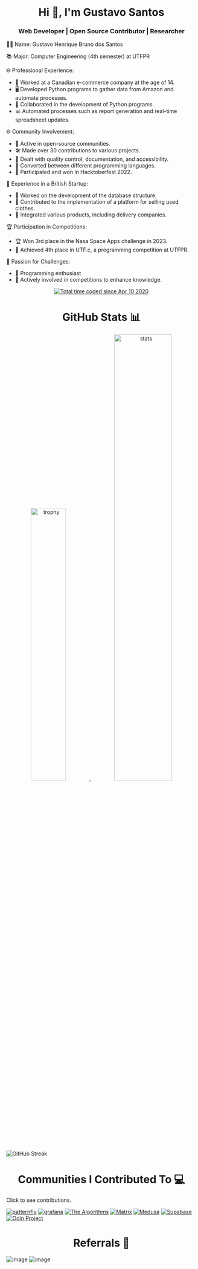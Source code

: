  <h1 align="center">Hi 👋, I'm Gustavo Santos</h1>
 <h3 align="center">Web Developer | Open Source Contributor | Researcher </h3>
 

👨‍💻 Name: Gustavo Henrique Bruno dos Santos

📚 Major: Computer Engineering (4th semester) at UTFPR

🌐 Professional Experience:
- 🛒 Worked at a Canadian e-commerce company at the age of 14.
- 🖥 Developed Python programs to gather data from Amazon and automate processes.
- 🤝 Collaborated in the development of Python programs.
- 📊 Automated processes such as report generation and real-time spreadsheet updates.

🌐 Community Involvement:
- 👥 Active in open-source communities.
- 🛠 Made over 30 contributions to various projects.
- 📝 Dealt with quality control, documentation, and accessibility.
- 🔄 Converted between different programming languages.
- 🎉 Participated and won in Hacktoberfest 2022.

🚀 Experience in a British Startup:
- 💼 Worked on the development of the database structure.
- 🛒 Contributed to the implementation of a platform for selling used clothes.
- 🤝 Integrated various products, including delivery companies.

🏆 Participation in Competitions:
- 🏆 Won 3rd place in the Nasa Space Apps challenge in 2023.
- 🥉 Achieved 4th place in UTF.c, a programming competition at UTFPR.

🎯 Passion for Challenges:
- 🤖 Programming enthusiast
- 🏅 Actively involved in competitions to enhance knowledge.

<p align="center">
 <a href="https://wakatime.com/@7c6c344e-602b-411d-b3e5-d76f87ecb2f4"><img src="https://wakatime.com/badge/user/7c6c344e-602b-411d-b3e5-d76f87ecb2f4.svg" alt="Total time coded since Apr 10 2020" /></a>
</p>

<h1 align="center">GitHub Stats 📊</h1>

<div align="center">
    <a href="https://github.com/ryo-ma/github-profile-trophy">
        <img width="43%" alt="trophy" src="https://github-profile-trophy.vercel.app/?username=gefgu&theme=discord&row=2&column=4"/>
    </a>
    <a href="https://github.com/anuraghazra/github-readme-stats">
        <img width="55%" alt="stats" src="https://github-readme-stats.vercel.app/api?username=gefgu&show_icons=true&count_private=true&include_all_commits=true&theme=algolia"/>
    </a>
 
</div>

![GitHub Streak](https://streak-stats.demolab.com?user=gefgu&theme=dark&hide_border=true)

<h1 align="center">Communities I Contributed To 💻</h1>
<p>Click to see contributions.</p>


<a align="center" href="https://github.com/patternfly/patternfly-react/pulls?q=is%3Apr+author%3Agefgu+is%3Aclosed">![patternfly](https://user-images.githubusercontent.com/53129852/214557679-718c05ed-1c94-4622-ae5e-f1a14ff14e65.png)</a>
<a align="center" href="https://github.com/grafana/grafana/pulls?q=is%3Apr+is%3Aclosed+author%3Agefgu">![grafana](https://user-images.githubusercontent.com/53129852/214550859-7d52c04b-0a37-4871-a609-03dc13f2dd80.png)</a>
<a align="center" href="https://github.com/TheAlgorithms/TypeScript/pulls?q=is%3Apr+is%3Aclosed+author%3Agefgu">![The Algorithms](https://user-images.githubusercontent.com/53129852/214551466-6c5328fe-f09e-40f7-a8fa-76a12ae2f4a4.png)</a>
<a align="center" href="https://github.com/matrix-org/matrix-react-sdk/pulls?q=is%3Apr+author%3Agefgu+is%3Aclosed+review%3Aapproved">![Matrix](https://user-images.githubusercontent.com/53129852/214552407-506d0fff-5796-4cdc-99e2-563b93b70c58.png)</a>
<a align="center" href="https://github.com/medusajs/medusa/pulls?q=is%3Apr+author%3Agefgu+review%3Aapproved+is%3Aclosed">![Medusa](https://user-images.githubusercontent.com/53129852/214554442-c5e55f4e-4d7f-45d0-b7bd-56b64a2afb1a.png)</a>
<a align="center" href="https://github.com/supabase/supabase/issues?q=author%3Agefgu+is%3Aclosed">![Supabase](https://user-images.githubusercontent.com/53129852/214555337-c1e06464-7cb6-4c97-8ba8-4d02bca15f91.png)</a>
<a align="center" href="https://github.com/TheOdinProject/curriculum/pulls?q=author%3A%40me+">![Odin Project](https://user-images.githubusercontent.com/53129852/214555689-28111633-2d59-42e0-bb70-f15962b9720d.png)</a>


<h1 align="center">Referrals 👥 </h1>

![image](https://github.com/gefgu/gefgu/assets/53129852/6631cf57-fd64-47bc-95f2-8abe649783e8)
![image](https://github.com/gefgu/gefgu/assets/53129852/d0c59dd4-4c9e-465f-a969-3158d0b21585)





<!--
**gefgu/gefgu** is a ✨ _special_ ✨ repository because its `README.md` (this file) appears on your GitHub profile.

Here are some ideas to get you started:

- 🔭 I’m currently working on ...
- 👯 I’m looking to collaborate on ...
- 🤔 I’m looking for help with ...
- 💬 Ask me about ...
- 📫 How to reach me: ...
- 😄 Pronouns: ...
- ⚡ Fun fact: ...
-->
